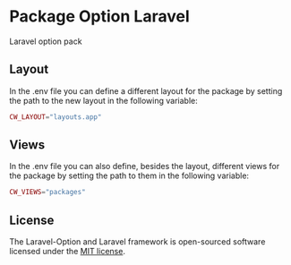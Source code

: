 # Package Option Laravel

Laravel option pack

## Layout
In the .env file you can define a different layout for the package by setting the path to the new layout in the following variable:
```php
CW_LAYOUT="layouts.app"
```

## Views
In the .env file you can also define, besides the layout, different views for the package by setting the path to them in the following variable:
```php
CW_VIEWS="packages"
```

## License

The Laravel-Option and Laravel framework is open-sourced software licensed under the [MIT license](https://opensource.org/licenses/MIT).
